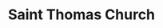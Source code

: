 ---
title: "Saint Thomas Church"
address: "Saint Thomass Church, Eglantine Avenue, Belfast, Antrim, BT9 6DW"
tel: "+44 (0)28 9024 6609"
county: "Antrim"
category: "Churches And Settlements"
type: "Content"
lat: "54.59572982788086"
lng: "-5.936308860778809"
---